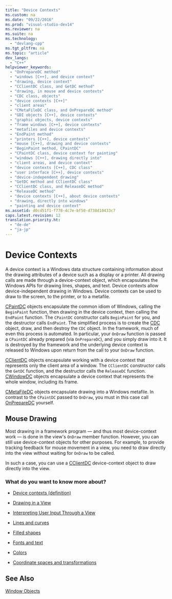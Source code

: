```yaml
---
title: "Device Contexts"
ms.custom: na
ms.date: "09/22/2016"
ms.prod: "visual-studio-dev14"
ms.reviewer: na
ms.suite: na
ms.technology: 
  - "devlang-cpp"
ms.tgt_pltfrm: na
ms.topic: "article"
dev_langs: 
  - "C++"
helpviewer_keywords: 
  - "OnPrepareDC method"
  - "windows [C++], and device context"
  - "drawing, device context"
  - "CClientDC class, and GetDC method"
  - "drawing, in mouse and device contexts"
  - "CDC class, objects"
  - "device contexts [C++]"
  - "client areas"
  - "CMetaFileDC class, and OnPrepareDC method"
  - "GDI objects [C++], device contexts"
  - "graphic objects, device contexts"
  - "frame windows [C++], device contexts"
  - "metafiles and device contexts"
  - "EndPaint method"
  - "printers [C++], device contexts"
  - "mouse [C++], drawing and device contexts"
  - "BeginPaint method, CPaintDC"
  - "CPaintDC class, device context for painting"
  - "windows [C++], drawing directly into"
  - "client areas, and device context"
  - "device contexts [C++], CDC class"
  - "user interface [C++], device contexts"
  - "device-independent drawing"
  - "GetDC method and CClientDC class"
  - "CClientDC class, and ReleaseDC method"
  - "ReleaseDC method"
  - "device contexts [C++], about device contexts"
  - "drawing, directly into windows"
  - "painting and device context"
ms.assetid: d0cd51f1-f778-4c7e-bf50-d738d10433c7
caps.latest.revision: 12
translation.priority.ht: 
  - "de-de"
  - "ja-jp"
---
```

# Device Contexts
A device context is a Windows data structure containing information about the drawing attributes of a device such as a display or a printer. All drawing calls are made through a device-context object, which encapsulates the Windows APIs for drawing lines, shapes, and text. Device contexts allow device-independent drawing in Windows. Device contexts can be used to draw to the screen, to the printer, or to a metafile.  
  
 [CPaintDC](../vs140/cpaintdc-class.md) objects encapsulate the common idiom of Windows, calling the `BeginPaint` function, then drawing in the device context, then calling the `EndPaint` function. The `CPaintDC` constructor calls `BeginPaint` for you, and the destructor calls `EndPaint`. The simplified process is to create the [CDC](../vs140/cdc-class.md) object, draw, and then destroy the `CDC` object. In the framework, much of even this process is automated. In particular, your `OnDraw` function is passed a `CPaintDC` already prepared (via `OnPrepareDC`), and you simply draw into it. It is destroyed by the framework and the underlying device context is released to Windows upon return from the call to your `OnDraw` function.  
  
 [CClientDC](../vs140/cclientdc-class.md) objects encapsulate working with a device context that represents only the client area of a window. The `CClientDC` constructor calls the `GetDC` function, and the destructor calls the `ReleaseDC` function. [CWindowDC](../vs140/cwindowdc-class.md) objects encapsulate a device context that represents the whole window, including its frame.  
  
 [CMetaFileDC](../vs140/cmetafiledc-class.md) objects encapsulate drawing into a Windows metafile. In contrast to the `CPaintDC` passed to `OnDraw`, you must in this case call [OnPrepareDC](../vs140/cview--onpreparedc.md) yourself.  
  
## Mouse Drawing  
 Most drawing in a framework program — and thus most device-context work — is done in the view's `OnDraw` member function. However, you can still use device-context objects for other purposes. For example, to provide tracking feedback for mouse movement in a view, you need to draw directly into the view without waiting for `OnDraw` to be called.  
  
 In such a case, you can use a [CClientDC](../vs140/cclientdc-class.md) device-context object to draw directly into the view.  
  
### What do you want to know more about?  
  
-   [Device contexts (definition)](http://msdn.microsoft.com/library/windows/desktop/dd183553)  
  
-   [Drawing in a View](../vs140/drawing-in-a-view.md)  
  
-   [Interpreting User Input Through a View](../vs140/interpreting-user-input-through-a-view.md)  
  
-   [Lines and curves](http://msdn.microsoft.com/library/windows/desktop/dd145028)  
  
-   [Filled shapes](http://msdn.microsoft.com/library/windows/desktop/dd162714)  
  
-   [Fonts and text](http://msdn.microsoft.com/library/windows/desktop/dd144819)  
  
-   [Colors](http://msdn.microsoft.com/library/windows/desktop/dd183450)  
  
-   [Coordinate spaces and transformations](http://msdn.microsoft.com/library/windows/desktop/dd183475)  
  
## See Also  
 [Window Objects](../vs140/window-objects.md)